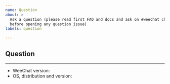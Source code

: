 ```yaml
---
name: Question
about: >
  Ask a question (please read first FAQ and docs and ask on #weechat channel
  before opening any question issue)
labels: question

---
```


<!-- Please read first FAQ/docs and ask on #weechat channel before opening any question issue -->

## Question



---

- WeeChat version: 
- OS, distribution and version: 
